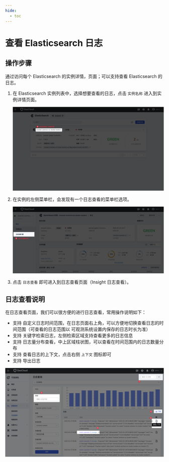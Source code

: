```yaml
---
hide:
  - toc
---
```


# 查看 Elasticsearch 日志

## 操作步骤

通过访问每个 Elasticsearch 的实例详情，页面；可以支持查看 Elasticsearch 的日志。

1. 在 Elasticsearch 实例列表中，选择想要查看的日志，点击 `实例名称` 进入到实例详情页面。

    ![image](../images/log01.png)

2. 在实例的左侧菜单栏，会发现有一个日志查看的菜单栏选项。

    ![image](../images/log02.png)

3. 点击 `日志查看` 即可进入到日志查看页面（Insight 日志查看）。

## 日志查看说明

在日志查看页面，我们可以很方便的进行日志查看，常用操作说明如下：

* 支持 自定义日志时间范围，在日志页面右上角，可以方便地切换查看日志的时间范围（可查看的日志范围以 可观测系统设置内保存的日志时长为准）
* 支持 关键字检索日志，左侧检索区域支持查看更多的日志信息
* 支持 日志量分布查看，中上区域柱状图，可以查看在时间范围内的日志数量分布
* 支持 查看日志的上下文，点击右侧 `上下文` 图标即可
* 支持 导出日志

![image](../images/log03.png)
